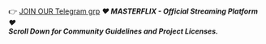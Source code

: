 👉 [JOIN OUR Telegram grp](https://t.me/master_flix)
***❤ MASTERFLIX - Official Streaming Platform ❤***<br />
***Scroll Down for Community Guidelines and Project Licenses.***
